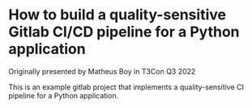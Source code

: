 # How to build a quality-sensitive Gitlab CI/CD pipeline for a Python application

Originally presented by Matheus Boy in T3Con Q3 2022

This is an example gitlab project that implements a quality-sensitive CI pipeline for a Python application.
